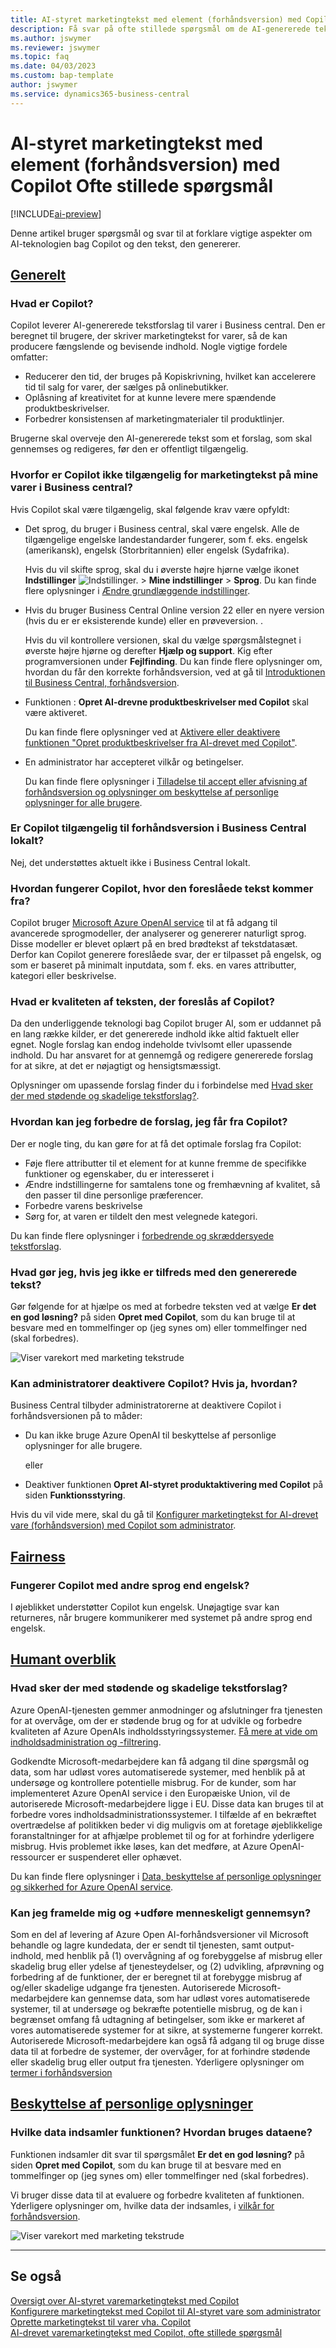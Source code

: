 ```yaml
---
title: AI-styret marketingtekst med element (forhåndsversion) med Copilot Ofte stillede spørgsmål
description: Få svar på ofte stillede spørgsmål om de AI-genererede tekstfunktioner med Copilot.
ms.author: jswymer
ms.reviewer: jswymer
ms.topic: faq
ms.date: 04/03/2023
ms.custom: bap-template
author: jswymer
ms.service: dynamics365-business-central
---
```


# <a name="ai-powered-item-marketing-text-preview-with-copilot-faq"></a><a name="ai-powered-item-marketing-text-preview-with-copilot-faq"></a>AI-styret marketingtekst med element (forhåndsversion) med Copilot Ofte stillede spørgsmål

[!INCLUDE[ai-preview](includes/ai-preview.md)]

Denne artikel bruger spørgsmål og svar til at forklare vigtige aspekter om AI-teknologien bag Copilot og den tekst, den genererer.

## [Generelt](#tab/general)

### <a name="what-is-copilot"></a><a name="what-is-copilot"></a>Hvad er Copilot?

Copilot leverer AI-genererede tekstforslag til varer i Business central. Den er beregnet til brugere, der skriver marketingtekst for varer, så de kan producere fængslende og bevisende indhold. Nogle vigtige fordele omfatter:

- Reducerer den tid, der bruges på Kopiskrivning, hvilket kan accelerere tid til salg for varer, der sælges på onlinebutikker.
- Oplåsning af kreativitet for at kunne levere mere spændende produktbeskrivelser.
- Forbedrer konsistensen af marketingmaterialer til produktlinjer.

Brugerne skal overveje den AI-genererede tekst som et forslag, som skal gennemses og redigeres, før den er offentligt tilgængelig.

### <a name="why-isnt-copilot-available-for-marketing-text-on-my-items-in-business-central"></a><a name="why-isnt-copilot-available-for-marketing-text-on-my-items-in-business-central"></a>Hvorfor er Copilot ikke tilgængelig for marketingtekst på mine varer i Business central?

Hvis Copilot skal være tilgængelig, skal følgende krav være opfyldt:

- Det sprog, du bruger i Business central, skal være engelsk. Alle de tilgængelige engelske landestandarder fungerer, som f. eks. engelsk (amerikansk), engelsk (Storbritannien) eller engelsk (Sydafrika).

  Hvis du vil skifte sprog, skal du i øverste højre hjørne vælge ikonet **Indstillinger** ![Indstillinger.](media/ui-experience/settings_icon_small.png "Ikonet Indstillinger for rollecenter") > **Mine indstillinger** > **Sprog**. Du kan finde flere oplysninger i [Ændre grundlæggende indstillinger](ui-change-basic-settings.md#language).
- Hvis du bruger Business Central Online version 22 eller en nyere version (hvis du er er eksisterende kunde) eller en prøveversion.  <!--**22.0.54157.54311 (Preview - Copilot edition)**-->.

   Hvis du vil kontrollere versionen, skal du vælge spørgsmålstegnet i øverste højre hjørne og derefter **Hjælp og support**. Kig efter programversionen under **Fejlfinding**. Du kan finde flere oplysninger om, hvordan du får den korrekte forhåndsversion, ved at gå til [Introduktionen til Business Central, forhåndsversion](ai-preview-getstarted.md).
- Funktionen : **Opret AI-drevne produktbeskrivelser med Copilot** skal være aktiveret.

   Du kan finde flere oplysninger ved at [Aktivere eller deaktivere funktionen "Opret produktbeskrivelser fra AI-drevet med Copilot"](enable-ai.md#enable-or-disable-the-create-ai-powered-product-descriptions-with-copilot-feature).
- En administrator har accepteret vilkår og betingelser.

   Du kan finde flere oplysninger i [Tilladelse til accept eller afvisning af forhåndsversion og oplysninger om beskyttelse af personlige oplysninger for alle brugere](enable-ai.md#consent-to-or-reject-the-preview-and-privacy-terms-and-conditions-for-all-users).

### <a name="is-copilot-available-for-preview-in-business-central-on-premises"></a><a name="is-copilot-available-for-preview-in-business-central-on-premises"></a>Er Copilot tilgængelig til forhåndsversion i Business Central lokalt?

Nej, det understøttes aktuelt ikke i Business Central lokalt.

### <a name="how-does-copilot-work-where-does-the-suggested-text-come-from"></a><a name="how-does-copilot-work-where-does-the-suggested-text-come-from"></a>Hvordan fungerer Copilot, hvor den foreslåede tekst kommer fra?

Copilot bruger [Microsoft Azure OpenAI service](/azure/cognitive-services/openai/overview) til at få adgang til avancerede sprogmodeller, der analyserer og genererer naturligt sprog. Disse modeller er blevet oplært på en bred brødtekst af tekstdatasæt. Derfor kan Copilot generere foreslåede svar, der er tilpasset på engelsk, og som er baseret på minimalt inputdata, som f. eks. en vares attributter, kategori eller beskrivelse. 

### <a name="whats-the-quality-of-the-text-suggested-by-copilot"></a><a name="whats-the-quality-of-the-text-suggested-by-copilot"></a>Hvad er kvaliteten af teksten, der foreslås af Copilot?

Da den underliggende teknologi bag Copilot bruger AI, som er uddannet på en lang række kilder, er det genererede indhold ikke altid faktuelt eller egnet. Nogle forslag kan endog indeholde tvivlsomt eller upassende indhold. Du har ansvaret for at gennemgå og redigere genererede forslag for at sikre, at det er nøjagtigt og hensigtsmæssigt.

Oplysninger om upassende forslag finder du i forbindelse med [Hvad sker der med stødende og skadelige tekstforslag?](/dynamics365/business-central/ai-faq?&tabs=oversight#whats-done-about-abusive-and-harmful-text-suggestions).

### <a name="how-can-i-improve-the-suggestions-i-get-from-copilot"></a><a name="how-can-i-improve-the-suggestions-i-get-from-copilot"></a>Hvordan kan jeg forbedre de forslag, jeg får fra Copilot?

Der er nogle ting, du kan gøre for at få det optimale forslag fra Copilot:

- Føje flere attributter til et element for at kunne fremme de specifikke funktioner og egenskaber, du er interesseret i
- Ændre indstillingerne for samtalens tone og fremhævning af kvalitet, så den passer til dine personlige præferencer.
- Forbedre varens beskrivelse
- Sørg for, at varen er tildelt den mest velegnede kategori.

Du kan finde flere oplysninger i [forbedrende og skræddersyede tekstforslag](item-marketing-text.md#improve-and-tailor-text-suggestions).

### <a name="what-if-im-not-satisfied-with-the-generated-text"></a><a name="what-if-im-not-satisfied-with-the-generated-text"></a>Hvad gør jeg, hvis jeg ikke er tilfreds med den genererede tekst?

Gør følgende for at hjælpe os med at forbedre teksten ved at vælge **Er det en god løsning?** på siden **Opret med Copilot**, som du kan bruge til at besvare med en tommelfinger op (jeg synes om) eller tommelfinger ned (skal forbedres).

![Viser varekort med marketing tekstrude](media/create-with-copilot-window-feedback.png)

### <a name="can-admins-disable-copilot-if-so-how"></a><a name="can-admins-disable-copilot-if-so-how"></a>Kan administratorer deaktivere Copilot? Hvis ja, hvordan?

Business Central tilbyder administratorerne at deaktivere Copilot i forhåndsversionen på to måder:

- Du kan ikke bruge Azure OpenAI til beskyttelse af personlige oplysninger for alle brugere.

  eller

- Deaktiver funktionen **Opret AI-styret produktaktivering med Copilot** på siden **Funktionsstyring**.

Hvis du vil vide mere, skal du gå til [Konfigurer marketingtekst for AI-drevet vare (forhåndsversion) med Copilot som administrator](enable-ai.md).

## [Fairness](#tab/fairness)

### <a name="does-copilot-work-with-languages-other-than-english"></a><a name="does-copilot-work-with-languages-other-than-english"></a>Fungerer Copilot med andre sprog end engelsk?

I øjeblikket understøtter Copilot kun engelsk. Unøjagtige svar kan returneres, når brugere kommunikerer med systemet på andre sprog end engelsk.

## [Humant overblik](#tab/oversight)

### <a name="whats-done-about-abusive-and-harmful-text-suggestions"></a><a name="whats-done-about-abusive-and-harmful-text-suggestions"></a>Hvad sker der med stødende og skadelige tekstforslag?

Azure OpenAI-tjenesten gemmer anmodninger og afslutninger fra tjenesten for at overvåge, om der er stødende brug og for at udvikle og forbedre kvaliteten af Azure OpenAIs indholdsstyringssystemer. [Få mere at vide om indholdsadministration og -filtrering](/azure/cognitive-services/openai/concepts/content-filter).

Godkendte Microsoft-medarbejdere kan få adgang til dine spørgsmål og data, som har udløst vores automatiserede systemer, med henblik på at undersøge og kontrollere potentielle misbrug. For de kunder, som har implementeret Azure OpenAI service i den Europæiske Union, vil de autoriserede Microsoft-medarbejdere ligge i EU. Disse data kan bruges til at forbedre vores indholdsadministrationssystemer. I tilfælde af en bekræftet overtrædelse af politikken beder vi dig muligvis om at foretage øjeblikkelige foranstaltninger for at afhjælpe problemet til og for at forhindre yderligere misbrug. Hvis problemet ikke løses, kan det medføre, at Azure OpenAI-ressourcer er suspenderet eller ophævet.

Du kan finde flere oplysninger i [Data, beskyttelse af personlige oplysninger og sikkerhed for Azure OpenAI service](/legal/cognitive-services/openai/data-privacy#abuse-and-harmful-content-generation).

### <a name="can-i-opt-out-of-the-logging-and-human-review-process"></a><a name="can-i-opt-out-of-the-logging-and-human-review-process"></a>Kan jeg framelde mig og +udføre menneskeligt gennemsyn?

Som en del af levering af Azure Open AI-forhåndsversioner vil Microsoft behandle og lagre kundedata, der er sendt til tjenesten, samt output-indhold, med henblik på (1) overvågning af og forebyggelse af misbrug eller skadelig brug eller ydelse af tjenesteydelser, og (2) udvikling, afprøvning og forbedring af de funktioner, der er beregnet til at forebygge misbrug af og/eller skadelige udgange fra tjenesten. Autoriserede Microsoft-medarbejdere kan gennemse data, som har udløst vores automatiserede systemer, til at undersøge og bekræfte potentielle misbrug, og de kan i begrænset omfang få udtagning af betingelser, som ikke er markeret af vores automatiserede systemer for at sikre, at systemerne fungerer korrekt. Autoriserede Microsoft-medarbejdere kan også få adgang til og bruge disse data til at forbedre de systemer, der overvåger, for at forhindre stødende eller skadelig brug eller output fra tjenesten. Yderligere oplysninger om [termer i forhåndsversion](https://dynamics.microsoft.com/legaldocs/supp-dynamics365-preview/)

## [Beskyttelse af personlige oplysninger](#tab/privacy)

### <a name="what-data-does-the-capability-collect-how-is-the-data-used"></a><a name="what-data-does-the-capability-collect-how-is-the-data-used"></a>Hvilke data indsamler funktionen? Hvordan bruges dataene?

Funktionen indsamler dit svar til spørgsmålet **Er det en god løsning?** på siden **Opret med Copilot**, som du kan bruge til at besvare med en tommelfinger op (jeg synes om) eller tommelfinger ned (skal forbedres).

Vi bruger disse data til at evaluere og forbedre kvaliteten af funktionen. Yderligere oplysninger om, hvilke data der indsamles, i [vilkår for forhåndsversion](https://dynamics.microsoft.com/legaldocs/supp-dynamics365-preview/).

![Viser varekort med marketing tekstrude](media/create-with-copilot-window-feedback.png)

---

## <a name="see-also"></a><a name="see-also"></a>Se også

[Oversigt over AI-styret varemarketingtekst med Copilot](ai-overview.md)  
[Konfigurere marketingtekst med Copilot til AI-styret vare som administrator](enable-ai.md)  
[Oprette marketingtekst til varer vha. Copilot](item-marketing-text.md)  
[AI-drevet varemarketingtekst med Copilot, ofte stillede spørgsmål](ai-faq.md)  
